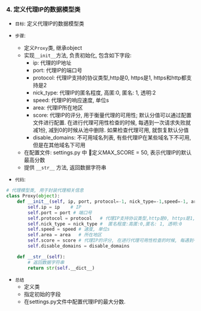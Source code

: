### 4. 定义代理IP的数据模型类
- `目标`: 定义代理IP的数据模型类
- `步骤`: 
    - 定义`Proxy`类, 继承object
    - 实现`__init__`方法, 负责初始化, 包含如下字段:
        - ip: 代理的IP地址
        - port: 代理IP的端口号
        - protocol: 代理IP支持的协议类型,http是0, https是1, https和http都支持是2
        - nick_type: 代理IP的匿名程度, 高匿:0, 匿名: 1, 透明:2
        - speed: 代理IP的响应速度, 单位s
        - area: 代理IP所在地区
        - score: 代理IP的评分, 用于衡量代理的可用性; 默认分值可以通过配置文件进行配置. 在进行代理可用性检查的时候, 每遇到一次请求失败就减1份, 减到0的时候从池中删除. 如果检查代理可用, 就恢复默认分值
        - disable_domains: 不可用域名列表, 有些代理IP在某些域名下不可用, 但是在其他域名下可用
    - 在配置文件: settings.py 中 定义MAX_SCORE = 50, 表示代理IP的默认最高分数
    - 提供 `__str__` 方法, 返回数据字符串

- `代码`: 

```py
# 代理模型类, 用于封装代理相关信息
class Proxy(object):
    def __init__(self, ip, port, protocol=-1, nick_type=-1,speed=-1, area=None, score=50, disable_domains=[]):
        self.ip = ip    # IP
        self.port = port # 端口号
        self.protocol = protocol   # 代理IP支持协议类型,http是0, https是1, https和http都支持是2
        self.nick_type = nick_type #  匿名程度:高匿:0,匿名: 1, 透明:0
        self.speed = speed # 速度, 单位s
        self.area = area   # 所在地区
        self.score = score # 代理IP的评分, 在进行代理可用性检查的时候, 每遇到一次请求失败就减1份, 减到0的时候从池中删除. 如果检查代理可用, 就恢复默认分值
        self.disable_domains = disable_domains

    def __str__(self):
        # 返回数据字符串
        return str(self.__dict__)
```

- `总结`
    - 定义类
    - 指定初始的字段
    - 在settings.py文件中配置代理IP的最大分数. 
